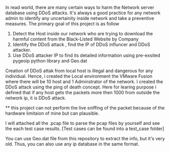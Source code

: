 In read world, there are many certain ways to harm the Network server database using DDoS attacks. It's always a good practice
for any network admin to identify any uncertainity inside network and take a preventive measures.
The primary goal of this project is as follow
1. Detect the Host inside our network who are trying to download the harmful content from the Black-Listed Website by Company
2. Identify the DDoS attack , find the IP of DDoS influncer and DDoS attacker.
3. Use DDoS attacker IP to find its detailed information using pre-exsited pygeoip python library and Geo.dat

Creation of DDoS attak from local host is illegal and dangerous for any individual. Hence, i created the Local environment
the VMware Fusion where there will be 10 host and 1 Adminstrator of the network. I created the DDoS attack using the ping of death
concept. Here for learing purpose i defined that if any host gets the packets more then 1000 from outside the network ip, 
it is DDoS attack.

** this project can not perform the live sniffing of the packet because of the hardware limitaion of mine but can plausible.

I will attached all the .pcap file to parse the pcap files by yourself and see the each test case results.
[Test cases can be found into a test_case folder]

You can use Geo.dat file from this repository to extract the info, but it's very old. Thus, you can also use any ip database in 
the same format.
